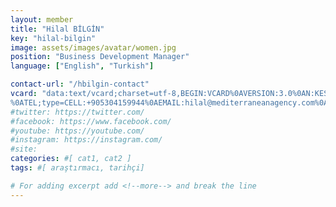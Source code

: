 ```yaml
---
layout: member
title: "Hilal BİLGİN"
key: "hilal-bilgin"
image: assets/images/avatar/women.jpg
position: "Business Development Manager"
language: ["English", "Turkish"]

contact-url: "/hbilgin-contact"
vcard: "data:text/vcard;charset=utf-8,BEGIN:VCARD%0AVERSION:3.0%0AN:KESİK;Rukiye Hilal;;;%0AFN:Rukiye Hilal KESİK%0AORG:Mediterranean Agency%0ATITLE:Business Development Manager
%0ATEL;type=CELL:+905304159944%0AEMAIL:hilal@mediterraneanagency.com%0AURL:https://mediterranean.agency/%0AEND:VCARD"
#twitter: https://twitter.com/
#facebook: https://www.facebook.com/
#youtube: https://youtube.com/
#instagram: https://instagram.com/
#site: 
categories: #[ cat1, cat2 ]
tags: #[ araştırmacı, tarihçi]

# For adding excerpt add <!--more--> and break the line
---
```


 
<!--more-->

